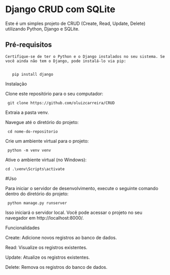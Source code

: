 

# Django CRUD com SQLite

Este é um simples projeto de CRUD (Create, Read, Update, Delete) utilizando Python, Django e SQLite.

## Pré-requisitos

    Certifique-se de ter o Python e o Django instalados no seu sistema. Se você ainda não tem o Django, pode instalá-lo via pip:


       pip install django

Instalação

Clone este repositório para o seu computador:


     git clone https://github.com/oluizcarreira/CRUD

Extraia a pasta venv.

Navegue até o diretório do projeto:

     cd nome-do-repositorio

Crie um ambiente virtual para o projeto:

     python -m venv venv

Ative o ambiente virtual (no Windows):

    cd .\venv\Scripts\activate




#Uso

Para iniciar o servidor de desenvolvimento, execute o seguinte comando dentro do diretório do projeto:

     python manage.py runserver


Isso iniciará o servidor local. Você pode acessar o projeto no seu navegador em http://localhost:8000/.

Funcionalidades

Create: Adicione novos registros ao banco de dados.

Read: Visualize os registros existentes.

Update: Atualize os registros existentes.

Delete: Remova os registros do banco de dados.



